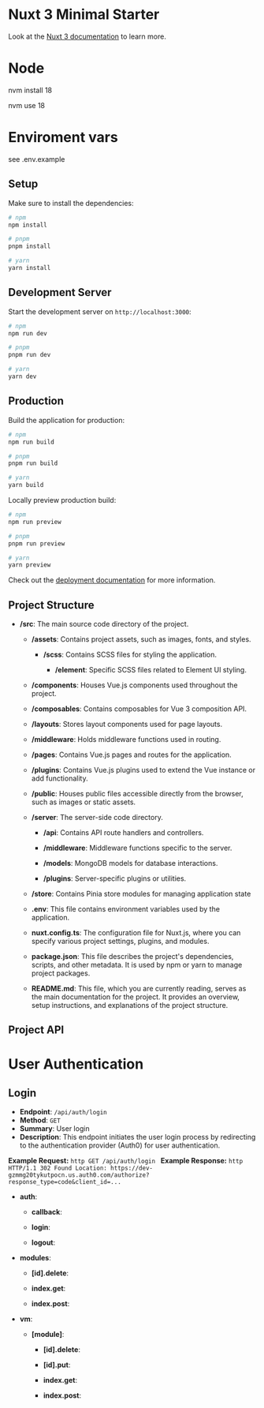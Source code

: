 # Nuxt 3 Minimal Starter

Look at the [Nuxt 3 documentation](https://nuxt.com/docs/getting-started/introduction) to learn more.

# Node

nvm install 18

nvm use 18

# Enviroment vars

see .env.example
## Setup

Make sure to install the dependencies:

```bash
# npm
npm install

# pnpm
pnpm install

# yarn
yarn install
```

## Development Server

Start the development server on `http://localhost:3000`:

```bash
# npm
npm run dev

# pnpm
pnpm run dev

# yarn
yarn dev
```

## Production

Build the application for production:

```bash
# npm
npm run build

# pnpm
pnpm run build

# yarn
yarn build
```

Locally preview production build:

```bash
# npm
npm run preview

# pnpm
pnpm run preview

# yarn
yarn preview
```

Check out the [deployment documentation](https://nuxt.com/docs/getting-started/deployment) for more information.


## Project Structure

- **/src**: The main source code directory of the project.

  - **/assets**: Contains project assets, such as images, fonts, and styles.

    - **/scss**: Contains SCSS files for styling the application.

      - **/element**: Specific SCSS files related to Element UI styling.

  - **/components**: Houses Vue.js components used throughout the project.

  - **/composables**: Contains composables for Vue 3 composition API.

  - **/layouts**: Stores layout components used for page layouts.

  - **/middleware**: Holds middleware functions used in routing.

  - **/pages**: Contains Vue.js pages and routes for the application.

  - **/plugins**: Contains Vue.js plugins used to extend the Vue instance or add functionality.

  - **/public**: Houses public files accessible directly from the browser, such as images or static assets.

  - **/server**: The server-side code directory.

    - **/api**: Contains API route handlers and controllers.

    - **/middleware**: Middleware functions specific to the server.

    - **/models**: MongoDB models for database interactions.

    - **/plugins**: Server-specific plugins or utilities.

  - **/store**: Contains Pinia store modules for managing application state

  - **.env**: This file contains environment variables used by the application.

  - **nuxt.config.ts**: The configuration file for Nuxt.js, where you can specify various project settings, plugins, and modules.

  - **package.json**: This file describes the project's dependencies, scripts, and other metadata. It is used by npm or yarn to manage project packages.

  - **README.md**: This file, which you are currently reading, serves as the main documentation for the project. It provides an overview, setup instructions, and explanations of the project structure.

## Project API

# User Authentication

## Login

  - **Endpoint**: `/api/auth/login`
  - **Method**: `GET`
  - **Summary**: User login
  - **Description**: This endpoint initiates the user login process by redirecting to the authentication provider (Auth0) for user authentication.

  **Example Request:**
    ```http
      GET /api/auth/login
    ```
  **Example Response:**
    ```http
      HTTP/1.1 302 Found
      Location: https://dev-gzmmg20tykutpocn.us.auth0.com/authorize?response_type=code&client_id=...
    ```

  - **auth**:

    - **callback**:

    - **login**:

    - **logout**:

  - **modules**:

    - **[id].delete**:

    - **index.get**:

    - **index.post**:

  - **vm**:

    - **[module]**:

      - **[id].delete**:

      - **[id].put**:

      - **index.get**:

      - **index.post**: